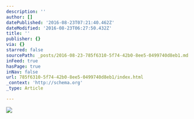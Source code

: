 ```yaml
---
description: ''
author: []
datePublished: '2016-08-23T07:21:40.462Z'
dateModified: '2016-08-23T06:27:50.432Z'
title: ''
publisher: {}
via: {}
starred: false
sourcePath: _posts/2016-08-23-785f6310-5f74-42b0-8ee5-0499740d8eb1.md
inFeed: true
hasPage: true
inNav: false
url: 785f6310-5f74-42b0-8ee5-0499740d8eb1/index.html
_context: 'http://schema.org'
_type: Article

---
```

![](https://the-grid-user-content.s3-us-west-2.amazonaws.com/6fbbd2f4-5667-4824-9573-e4dddeb692bc.jpg)